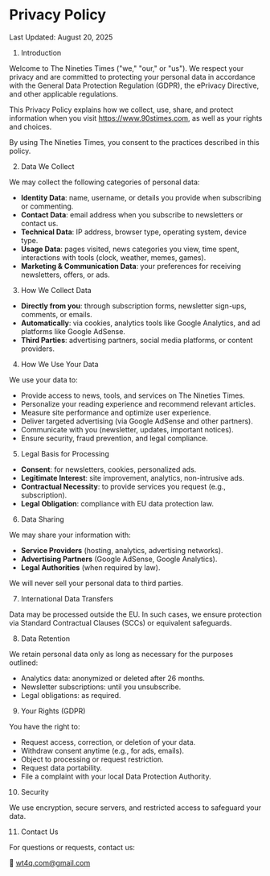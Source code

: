 # Privacy Policy

Last Updated: August 20, 2025

1. Introduction

Welcome to The Nineties Times ("we," "our," or "us"). We respect your privacy and are committed to protecting your personal data in accordance with the General Data Protection Regulation (GDPR), the ePrivacy Directive, and other applicable regulations.

This Privacy Policy explains how we collect, use, share, and protect information when you visit https://www.90stimes.com, as well as your rights and choices.

By using The Nineties Times, you consent to the practices described in this policy.

2. Data We Collect

We may collect the following categories of personal data:

- **Identity Data**: name, username, or details you provide when subscribing or commenting.
- **Contact Data**: email address when you subscribe to newsletters or contact us.
- **Technical Data**: IP address, browser type, operating system, device type.
- **Usage Data**: pages visited, news categories you view, time spent, interactions with tools (clock, weather, memes, games).
- **Marketing & Communication Data**: your preferences for receiving newsletters, offers, or ads.

3. How We Collect Data

- **Directly from you**: through subscription forms, newsletter sign-ups, comments, or emails.
- **Automatically**: via cookies, analytics tools like Google Analytics, and ad platforms like Google AdSense.
- **Third Parties**: advertising partners, social media platforms, or content providers.

4. How We Use Your Data

We use your data to:

- Provide access to news, tools, and services on The Nineties Times.
- Personalize your reading experience and recommend relevant articles.
- Measure site performance and optimize user experience.
- Deliver targeted advertising (via Google AdSense and other partners).
- Communicate with you (newsletter, updates, important notices).
- Ensure security, fraud prevention, and legal compliance.

5. Legal Basis for Processing

- **Consent**: for newsletters, cookies, personalized ads.
- **Legitimate Interest**: site improvement, analytics, non-intrusive ads.
- **Contractual Necessity**: to provide services you request (e.g., subscription).
- **Legal Obligation**: compliance with EU data protection law.

6. Data Sharing

We may share your information with:

- **Service Providers** (hosting, analytics, advertising networks).
- **Advertising Partners** (Google AdSense, Google Analytics).
- **Legal Authorities** (when required by law).

We will never sell your personal data to third parties.

7. International Data Transfers

Data may be processed outside the EU. In such cases, we ensure protection via Standard Contractual Clauses (SCCs) or equivalent safeguards.

8. Data Retention

We retain personal data only as long as necessary for the purposes outlined:

- Analytics data: anonymized or deleted after 26 months.
- Newsletter subscriptions: until you unsubscribe.
- Legal obligations: as required.

9. Your Rights (GDPR)

You have the right to:

- Request access, correction, or deletion of your data.
- Withdraw consent anytime (e.g., for ads, emails).
- Object to processing or request restriction.
- Request data portability.
- File a complaint with your local Data Protection Authority.

10. Security

We use encryption, secure servers, and restricted access to safeguard your data.

11. Contact Us

For questions or requests, contact us:

📧 wt4q.com@gmail.com

